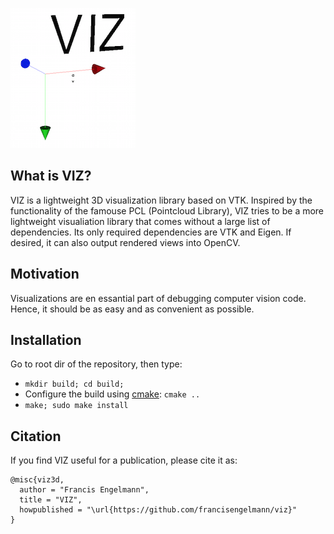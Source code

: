 ![alt tag](viz_logo.png)
## What is VIZ?
VIZ is a lightweight 3D visualization library based on VTK.
Inspired by the functionality of the famouse PCL (Pointcloud Library),
VIZ tries to be a more lightweight visualiation library that comes without a large list of dependencies.
Its only required dependencies are VTK and Eigen. If desired, it can also output rendered views into OpenCV.

## Motivation
Visualizations are en essantial part of debugging computer vision code.
Hence, it should be as easy and as convenient as possible.

## Installation
Go to root dir of the repository, then type:
* `mkdir build; cd build;`
* Configure the build using [cmake](http://www.cmake.org/cmake/resources/software.html): `cmake ..`
* `make; sudo make install`

## Citation

If you find VIZ useful for a publication, please cite it as:

```
@misc{viz3d,
  author = "Francis Engelmann",
  title = "VIZ",
  howpublished = "\url{https://github.com/francisengelmann/viz}"
}
```
